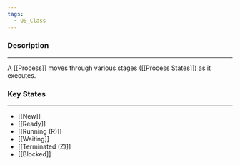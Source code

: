 ```yaml
---
tags:
  - OS_Class
---
```

### Description
---
A [[Process]] moves through various stages ([[Process States]]) as it executes. 

### Key States
---
- [[New]]
- [[Ready]]
- [[Running (R)]]
- [[Waiting]]
- [[Terminated (Z)]]
- [[Blocked]]